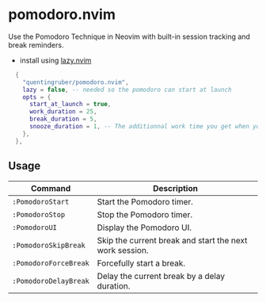 # pomodoro.nvim

Use the Pomodoro Technique in Neovim with built-in session tracking and break reminders.
- install using [lazy.nvim](https://github.com/folke/lazy.nvim)

```lua
  {
    "quentingruber/pomodoro.nvim",
    lazy = false, -- needed so the pomodoro can start at launch
    opts = {
      start_at_launch = true,
      work_duration = 25,
      break_duration = 5,
      snooze_duration = 1, -- The additionnal work time you get when you delay a break
    },
  },

```

## Usage

| Command               | Description |
| --------------------- | ----------- |
| `:PomodoroStart`      | Start the Pomodoro timer. |
| `:PomodoroStop`       | Stop the Pomodoro timer. |
| `:PomodoroUI`         | Display the Pomodoro UI. |
| `:PomodoroSkipBreak`  | Skip the current break and start the next work session. |
| `:PomodoroForceBreak` | Forcefully start a break. |
| `:PomodoroDelayBreak` | Delay the current break by a delay duration. |
